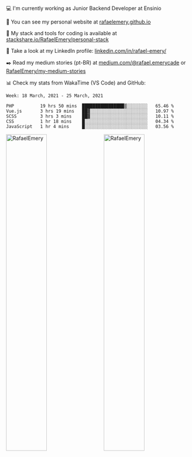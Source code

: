 <!--![Profile views](https://gpvc.arturio.dev/RafaelEmery)-->
  
 :computer: I'm currently working as Junior Backend Developer at Ensinio
 
 :rocket:  You can see my personal website at [rafaelemery.github.io](https://rafaelemery.github.io)
 
 :hammer: My stack and tools for coding is available at [stackshare.io/RafaelEmery/personal-stack](https://stackshare.io/RafaelEmery/personal-stack)
 
 :busts_in_silhouette:  Take a look at my LinkedIn profile: [linkedin.com/in/rafael-emery/](https://www.linkedin.com/in/rafael-emery/)
 
 :black_nib: Read my medium stories (pt-BR) at [medium.com/@rafael.emerycade](https://medium.com/@rafael.emerycade) or [RafaelEmery/my-medium-stories](https://github.com/RafaelEmery/my-medium-stories)
 
 :bar_chart: Check my stats from WakaTime (VS Code) and GitHub:

<!--START_SECTION:waka-->
```text
Week: 18 March, 2021 - 25 March, 2021

PHP          19 hrs 50 mins  ████████████████▒░░░░░░░░   65.46 % 
Vue.js       3 hrs 19 mins   ██▓░░░░░░░░░░░░░░░░░░░░░░   10.97 % 
SCSS         3 hrs 3 mins    ██▓░░░░░░░░░░░░░░░░░░░░░░   10.11 % 
CSS          1 hr 18 mins    █░░░░░░░░░░░░░░░░░░░░░░░░   04.34 % 
JavaScript   1 hr 4 mins     █░░░░░░░░░░░░░░░░░░░░░░░░   03.56 % 
```
<!--END_SECTION:waka-->

<!-- [![RafaelEmery's github stats](https://github-readme-stats.vercel.app/api?username=RafaelEmery&show_icons=true&count_private=true&hide=prs)](https://github.com/anuraghazra/github-readme-stats) -->

<p width="100%">
<img width="47%" align="left" src="https://github-readme-stats.vercel.app/api?username=RafaelEmery&show_icons=true&count_private=true&hide=prs" alt="RafaelEmery" />
<img width="47%" align="right" src="https://github-readme-stats.vercel.app/api/top-langs/?username=RafaelEmery&layout=compact&hide=html,jupyter%20notebook,css" alt="RafaelEmery" />
</p>

